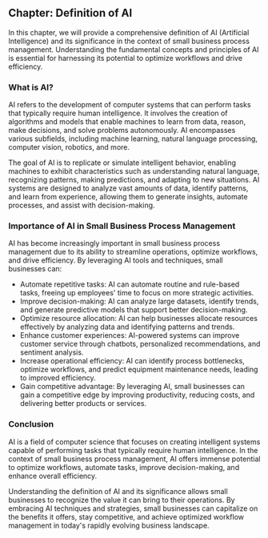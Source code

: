 Chapter: Definition of AI
-------------------------

In this chapter, we will provide a comprehensive definition of AI (Artificial Intelligence) and its significance in the context of small business process management. Understanding the fundamental concepts and principles of AI is essential for harnessing its potential to optimize workflows and drive efficiency.

### What is AI?

AI refers to the development of computer systems that can perform tasks that typically require human intelligence. It involves the creation of algorithms and models that enable machines to learn from data, reason, make decisions, and solve problems autonomously. AI encompasses various subfields, including machine learning, natural language processing, computer vision, robotics, and more.

The goal of AI is to replicate or simulate intelligent behavior, enabling machines to exhibit characteristics such as understanding natural language, recognizing patterns, making predictions, and adapting to new situations. AI systems are designed to analyze vast amounts of data, identify patterns, and learn from experience, allowing them to generate insights, automate processes, and assist with decision-making.

### Importance of AI in Small Business Process Management

AI has become increasingly important in small business process management due to its ability to streamline operations, optimize workflows, and drive efficiency. By leveraging AI tools and techniques, small businesses can:

* Automate repetitive tasks: AI can automate routine and rule-based tasks, freeing up employees' time to focus on more strategic activities.
* Improve decision-making: AI can analyze large datasets, identify trends, and generate predictive models that support better decision-making.
* Optimize resource allocation: AI can help businesses allocate resources effectively by analyzing data and identifying patterns and trends.
* Enhance customer experiences: AI-powered systems can improve customer service through chatbots, personalized recommendations, and sentiment analysis.
* Increase operational efficiency: AI can identify process bottlenecks, optimize workflows, and predict equipment maintenance needs, leading to improved efficiency.
* Gain competitive advantage: By leveraging AI, small businesses can gain a competitive edge by improving productivity, reducing costs, and delivering better products or services.

### Conclusion

AI is a field of computer science that focuses on creating intelligent systems capable of performing tasks that typically require human intelligence. In the context of small business process management, AI offers immense potential to optimize workflows, automate tasks, improve decision-making, and enhance overall efficiency.

Understanding the definition of AI and its significance allows small businesses to recognize the value it can bring to their operations. By embracing AI techniques and strategies, small businesses can capitalize on the benefits it offers, stay competitive, and achieve optimized workflow management in today's rapidly evolving business landscape.

